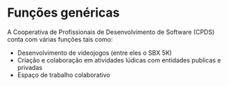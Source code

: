 
# Funções genéricas

A Cooperativa de Profissionais de Desenvolvimento de Software (CPDS) conta com várias funções tais como:

* Desenvolvimento de videojogos (entre eles o SBX 5K)
* Criação e colaboração em atividades lúdicas com entidades publicas e privadas
* Espaço de trabalho colaborativo&#x20;
